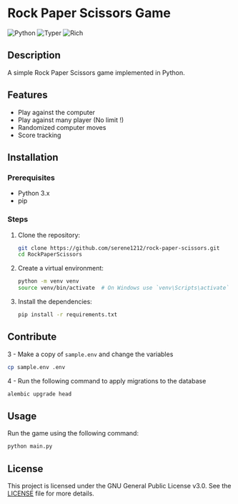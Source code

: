 # Rock Paper Scissors Game

<img src="https://img.shields.io/badge/Python-3.x-blue" alt="Python"></img> <img src="https://img.shields.io/badge/Typer-0.12.3-green" alt="Typer"></img> <img src="https://img.shields.io/badge/Rich-13.7.1-purple" alt="Rich"></img>

## Description
A simple Rock Paper Scissors game implemented in Python.

## Features
- Play against the computer
- Play against many player (No limit !)
- Randomized computer moves
- Score tracking

## Installation

### Prerequisites
- Python 3.x
- pip

### Steps
1. Clone the repository:
    ```sh
    git clone https://github.com/serene1212/rock-paper-scissors.git
    cd RockPaperScissors
    ```
2. Create a virtual environment:
    ```sh
    python -m venv venv
    source venv/bin/activate  # On Windows use `venv\Scripts\activate`
    ```
3. Install the dependencies:
    ```sh
    pip install -r requirements.txt
    ```
## Contribute

3 - Make a copy of `sample.env` and change the variables
```bash
cp sample.env .env
```

4 - Run the following command to apply migrations to the database
```bash
alembic upgrade head
```

## Usage
Run the game using the following command:
```sh
python main.py
```
## License
This project is licensed under the GNU General Public License v3.0. See the [LICENSE](./LICENSE) file for more details.


